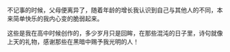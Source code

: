 不记事的时候，父母便离异了，随着年龄的增长我认识到自己与其他人的不同，本来简单快乐的我内心变的脆弱起来。 

这些是我在高中时候创作的，多少岁月只是回眸，在那些混沌的日子里，诗句就像上天的礼物，感谢那些在黑暗中赐予我光明的人！